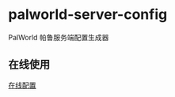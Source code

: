 # palworld-server-config
PalWorld 帕鲁服务端配置生成器
## 在线使用
[在线配置](https://antengye.github.io/palworld-server-config/)
